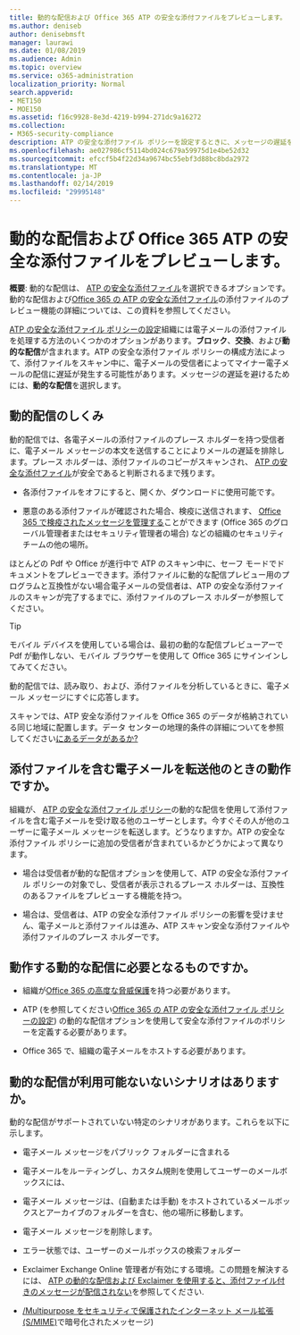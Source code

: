 ```yaml
---
title: 動的な配信および Office 365 ATP の安全な添付ファイルをプレビューします。
ms.author: deniseb
author: denisebmsft
manager: laurawi
ms.date: 01/08/2019
ms.audience: Admin
ms.topic: overview
ms.service: o365-administration
localization_priority: Normal
search.appverid:
- MET150
- MOE150
ms.assetid: f16c9928-8e3d-4219-b994-271dc9a16272
ms.collection:
- M365-security-compliance
description: ATP の安全な添付ファイル ポリシーを設定するときに、メッセージの遅延を回避し、スキャンされている添付ファイルをプレビューするのにはユーザーを有効にする動的な配信を選択します。
ms.openlocfilehash: ae027986cf5114bd024c679a59975d1e4be52d32
ms.sourcegitcommit: efccf5b4f22d34a9674bc55ebf3d88bc8bda2972
ms.translationtype: MT
ms.contentlocale: ja-JP
ms.lasthandoff: 02/14/2019
ms.locfileid: "29995148"
---
```

# <a name="dynamic-delivery-and-previewing-with-office-365-atp-safe-attachments"></a>動的な配信および Office 365 ATP の安全な添付ファイルをプレビューします。

**概要**: 動的な配信は、 [ATP の安全な添付ファイル](atp-safe-attachments.md)を選択できるオプションです。動的な配信および[Office 365 の ATP の安全な添付ファイル](atp-safe-attachments.md)の添付ファイルのプレビュー機能の詳細については、この資料を参照してください。

[ATP の安全な添付ファイル ポリシーの設定](set-up-atp-safe-attachments-policies.md)組織には電子メールの添付ファイルを処理する方法のいくつかのオプションがあります。**ブロック**、**交換**、および**動的な配信**が含まれます。ATP の安全な添付ファイル ポリシーの構成方法によって、添付ファイルをスキャン中に、電子メールの受信者によってマイナー電子メールの配信に遅延が発生する可能性があります。メッセージの遅延を避けるためには、**動的な配信**を選択します。
  
## <a name="how-dynamic-delivery-works"></a>動的配信のしくみ
  
動的配信では、各電子メールの添付ファイルのプレース ホルダーを持つ受信者に、電子メール メッセージの本文を送信することによりメールの遅延を排除します。プレース ホルダーは、添付ファイルのコピーがスキャンされ、 [ATP の安全な添付ファイル](atp-safe-attachments.md)が安全であると判断されるまで残ります。 

- 各添付ファイルをオフにすると、開くか、ダウンロードに使用可能です。 

- 悪意のある添付ファイルが確認された場合、検疫に送信されます、 [Office 365 で検疫されたメッセージを管理する](manage-quarantined-messages-and-files.md)ことができます (Office 365 のグローバル管理者またはセキュリティ管理者の場合) などの組織のセキュリティ チームの他の場所。

ほとんどの Pdf や Office が進行中で ATP のスキャン中に、セーフ モードでドキュメントをプレビューできます。添付ファイルに動的な配信プレビュー用のプログラムと互換性がない場合電子メールの受信者は、ATP の安全な添付ファイルのスキャンが完了するまでに、添付ファイルのプレース ホルダーが参照してください。

> [!TIP]
> モバイル デバイスを使用している場合は、最初の動的な配信プレビューアーで Pdf が動作しない、モバイル ブラウザーを使用して Office 365 にサインインしてみてください。

動的配信では、読み取り、および、添付ファイルを分析しているときに、電子メール メッセージにすぐに応答します。 

スキャンでは、ATP 安全な添付ファイルを Office 365 のデータが格納されている同じ地域に配置します。データ センターの地理的条件の詳細についてを参照してください[にあるデータがあるか?](https://products.office.com/where-is-your-data-located?geo=All) 
  
## <a name="what-happens-when-someone-forwards-an-email-that-contains-an-attachment"></a>添付ファイルを含む電子メールを転送他のときの動作ですか。

組織が、 [ATP の安全な添付ファイル ポリシー](set-up-atp-safe-attachments-policies.md)の動的な配信を使用して添付ファイルを含む電子メールを受け取る他のユーザーとします。今すぐその人が他のユーザーに電子メール メッセージを転送します。どうなりますか。ATP の安全な添付ファイル ポリシーに追加の受信者が含まれているかどうかによって異なります。
  
- 場合は受信者が動的な配信オプションを使用して、ATP の安全な添付ファイル ポリシーの対象でし、受信者が表示されるプレース ホルダーは、互換性のあるファイルをプレビューする機能を持つ。
    
- 場合は、受信者は、ATP の安全な添付ファイル ポリシーの影響を受けません、電子メールと添付ファイルは進み、ATP スキャン安全な添付ファイルや添付ファイルのプレース ホルダーです。
    
## <a name="whats-required-for-dynamic-delivery-to-work"></a>動作する動的な配信に必要となるものですか。

- 組織が[Office 365 の高度な脅威保護](office-365-atp.md)を持つ必要があります。
    
- ATP (を参照してください[Office 365 の ATP の安全な添付ファイル ポリシーの設定](set-up-atp-safe-attachments-policies.md)) の動的な配信オプションを使用して安全な添付ファイルのポリシーを定義する必要があります。
    
- Office 365 で、組織の電子メールをホストする必要があります。
    
## <a name="are-there-scenarios-for-which-dynamic-delivery-is-not-available"></a>動的な配信が利用可能ないないシナリオはありますか。

動的な配信がサポートされていない特定のシナリオがあります。これらを以下に示します。
  
- 電子メール メッセージをパブリック フォルダーに含まれる
    
- 電子メールをルーティングし、カスタム規則を使用してユーザーのメールボックスには、
    
- 電子メール メッセージは、(自動または手動) をホストされているメールボックスとアーカイブのフォルダーを含む、他の場所に移動します。
    
- 電子メール メッセージを削除します。
    
- エラー状態では、ユーザーのメールボックスの検索フォルダー
    
- Exclaimer Exchange Online 管理者が有効にする環境。この問題を解決するには、 [ATP の動的な配信および Exclaimer を使用すると、添付ファイル付きのメッセージが配信されない](https://support.microsoft.com/help/4014438/messages-with-attachments-are-not-delivered-when-atp-dynamic-delivery)を参照してください.

- [/Multipurpose をセキュリティで保護されたインターネット メール拡張 (S/MIME)](s-mime-for-message-signing-and-encryption.md)で暗号化されたメッセージ)

